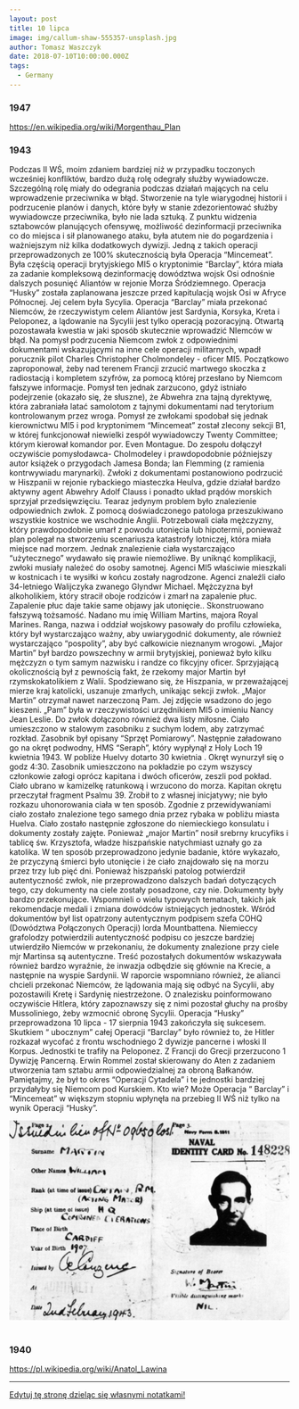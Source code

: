 ```yaml
---
layout: post
title: 10 lipca
image: img/callum-shaw-555357-unsplash.jpg
author: Tomasz Waszczyk
date: 2018-07-10T10:00:00.000Z
tags:
  - Germany
---
```


### 1947

https://en.wikipedia.org/wiki/Morgenthau_Plan

### 1943

Podczas II WŚ, moim zdaniem bardziej niż w przypadku toczonych wcześniej konfliktów, bardzo dużą rolę odegrały służby wywiadowcze. Szczególną rolę miały do odegrania podczas działań mających na celu wprowadzenie przeciwnika w błąd. Stworzenie na tyle wiarygodnej historii i podrzucenie planów i danych, które były w stanie zdezorientować służby wywiadowcze przeciwnika, było nie lada sztuką. Z punktu widzenia sztabowców planujących ofensywę, możliwość dezinformacji przeciwnika co do miejsca i sił planowanego ataku, była atutem nie do pogardzenia i ważniejszym niż kilka dodatkowych dywizji. Jedną z takich operacji przeprowadzonych ze 100% skutecznością była Operacja “Mincemeat”. Była częścią operacji brytyjskiego MI5 o kryptonimie “Barclay”, która miała za zadanie kompleksową dezinformację dowództwa wojsk Osi odnośnie dalszych posunięć Aliantów w rejonie Morza Śródziemnego.
Operacja “Husky” została zaplanowana jeszcze przed kapitulacją wojsk Osi w Afryce Północnej. Jej celem była Sycylia. Operacja “Barclay” miała przekonać Niemców, że rzeczywistym celem Aliantów jest Sardynia, Korsyka, Kreta i Peloponez, a lądowanie na Sycylii jest tylko operacją pozoracyjną. Otwartą pozostawała kwestia w jaki sposób skutecznie wprowadzić NIemców w błąd. Na pomysł podrzucenia Niemcom zwłok z odpowiednimi dokumentami wskazującymi na inne cele operacji militarnych, wpadł porucznik pilot Charles Christopher Cholmondeley - oficer MI5. Początkowo zaproponował, żeby nad terenem Francji zrzucić martwego skoczka z radiostacją i kompletem szyfrów, za pomocą której przesłano by Niemcom fałszywe informacje. Pomysł ten jednak zarzucono, gdyż istniało podejrzenie (okazało się, że słuszne), że Abwehra zna tajną dyrektywę, która zabraniała latać samolotom z tajnymi dokumentami nad terytorium kontrolowanym przez wroga. Pomysł ze zwłokami spodobał się jednak kierownictwu MI5 i pod kryptonimem “Mincemeat” został zlecony sekcji B1, w której funkcjonował niewielki zespół wywiadowczy Twenty Committee; którym kierował komandor por. Even Montague. Do zespołu dołączył oczywiście pomysłodawca- Cholmodeley i prawdopodobnie późniejszy autor książek o przygodach Jamesa Bonda; Ian Flemming (z ramienia kontrwywiadu marynarki).
Zwłoki z dokumentami postanowiono podrzucić w Hiszpanii w rejonie rybackiego miasteczka Heulva, gdzie działał bardzo aktywny agent Abwehry Adolf Clauss i ponadto układ prądów morskich sprzyjał przedsięwzięciu.
Tearaz jedynym problem było znalezienie odpowiednich zwłok. Z pomocą doświadczonego patologa przeszukiwano wszystkie kostnice we wschodnie Anglii. Potrzebowali ciała mężczyzny, który prawdopodobnie umarł z powodu utonięcia lub hipotermii, ponieważ plan polegał na stworzeniu scenariusza katastrofy lotniczej, która miała miejsce nad morzem. Jednak znalezienie ciała wystarczająco “użytecznego” wydawało się prawie niemożliwe. By uniknąć komplikacji, zwłoki musiały należeć do osoby samotnej.
Agenci MI5 właściwie mieszkali w kostnicach i te wysiłki w końcu zostały nagrodzone. Agenci znaleźli ciało 34-letniego Walijczyka zwanego Glyndwr Michael. Mężczyzna był alkoholikiem, który stracił oboje rodziców i zmarł na zapalenie płuc. Zapalenie płuc daje takie same objawy jak utonięcie.. Skonstruowano fałszywą tożsamość. Nadano mu imię William Martins, majora Royal Marines.
Ranga, nazwa i oddział wojskowy pasowały do ​​profilu człowieka, który był wystarczająco ważny, aby uwiarygodnić dokumenty, ale również wystarczająco “pospolity”, aby być całkowicie nieznanym wrogowi. „Major Martin” był bardzo powszechny w armii brytyjskiej, ponieważ było kilku mężczyzn o tym samym nazwisku i randze co fikcyjny oficer. Sprzyjającą okolicznością był z pewnością fakt, że rzekomy major Martin był rzymskokatolikiem z Walii. Spodziewano się, że Hiszpania, w przeważającej mierze kraj katolicki, uszanuje zmarłych, unikając sekcji zwłok.
„Major Martin” otrzymał nawet narzeczoną Pam. Jej zdjęcie wsadzono do jego kieszeni. „Pam” była w rzeczywistości urzędnikiem MI5 o imieniu Nancy Jean Leslie. Do zwłok dołączono również dwa listy miłosne.
Ciało umieszczono w stalowym zasobniku z suchym lodem, aby zatrzymać rozkład. Zasobnik był opisany “Sprzęt Pomiarowy”. Następnie załadowano go na okręt podwodny, HMS “Seraph”, który wypłynął z Holy Loch 19 kwietnia 1943. W pobliże Huelvy dotarto 30 kwietnia . Okręt wynurzył się o godz 4:30. Zasobnik umieszczono na pokładzie po czym wszyscy członkowie załogi oprócz kapitana i dwóch oficerów, zeszli pod pokład. Ciało​​ ubrano w kamizelkę ratunkową i wrzucono do morza. Kapitan okrętu przeczytał fragment Psalmu 39. Zrobił to z własnej inicjatywy; nie było rozkazu uhonorowania ciała w ten sposób.
Zgodnie z przewidywaniami ciało zostało znalezione tego samego dnia przez rybaka w pobliżu miasta Huelva. Ciało zostało następnie zgłoszone do niemieckiego konsulatu i dokumenty zostały zajęte. Ponieważ „major Martin” nosił srebrny krucyfiks i tablicę św. Krzysztofa, władze hiszpańskie natychmiast uznały go za katolika. W ten sposób przeprowadzono jedynie badanie, które wykazało, że przyczyną śmierci było utonięcie i że ciało znajdowało się na morzu przez trzy lub pięć dni. Ponieważ hiszpański patolog potwierdził autentyczność zwłok, nie przeprowadzono dalszych badań dotyczących tego, czy dokumenty na ciele zostały posadzone, czy nie.
Dokumenty były bardzo przekonujące. Wspomnieli o wielu typowych tematach, takich jak rekomendacje medali i zmiana dowódców istniejących jednostek. Wśród dokumentów był list opatrzony autentycznym podpisem szefa COHQ (Dowództwa Połączonych Operacji) lorda Mountbattena. Niemieccy grafolodzy potwierdzili autentyczność podpisu co jeszcze bardziej utwierdziło Niemców w przekonaniu, że dokumenty znalezione przy ciele mjr Martinsa są autentyczne. Treść pozostałych dokumentów wskazywała również bardzo wyraźnie, że inwazja odbędzie się głównie na Krecie, a następnie na wyspie Sardynii. W raporcie wspomniano również, że alianci chcieli przekonać Niemców, że lądowania mają się odbyć na Sycylii, aby pozostawili Kretę i Sardynię niestrzeżone. O znalezisku poinformowano oczywiście Hitlera, który zapoznawszy się z nimi pozostał głuchy na prośby Mussoliniego, żeby wzmocnić obronę Sycylii.
Operacja “Husky” przeprowadzona 10 lipca - 17 sierpnia 1943 zakończyła się sukcesem. Skutkiem “ ubocznym” całej Operacji “Barclay” było również to, że Hitler rozkazał wycofać z frontu wschodniego 2 dywizje pancerne i włoski II Korpus. Jednostki te trafiły na Peloponez. Z Francji do Grecji przerzucono 1 Dywizję Pancerną. Erwin Rommel został skierowany do Aten z zadaniem utworzenia tam sztabu armii odpowiedzialnej za obroną Bałkanów. Pamiętajmy, że był to okres “Operacji Cytadela” i te jednostki bardziej przydałyby się Niemcom pod Kurskiem. Kto wie? Może Operacja “ Barclay” i “Mincemeat” w większym stopniu wpłynęła na przebieg II WŚ niż tylko na wynik Operacji “Husky”.

<img src="./img/july/husky.jpg"/><br><br>

### 1940

https://pl.wikipedia.org/wiki/Anatol_Lawina

---

<a href="https://github.com/TomaszWaszczyk/historia.waszczyk.com/edit/master/src/content/july-10.md" target="_blank">Edytuj tę stronę dzieląc się własnymi notatkami!</a>